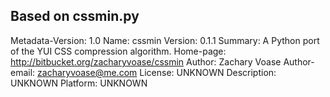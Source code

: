 Based on cssmin.py
--------------------
Metadata-Version: 1.0
Name: cssmin
Version: 0.1.1
Summary: A Python port of the YUI CSS compression algorithm.
Home-page: http://bitbucket.org/zacharyvoase/cssmin
Author: Zachary Voase
Author-email: zacharyvoase@me.com
License: UNKNOWN
Description: UNKNOWN
Platform: UNKNOWN
